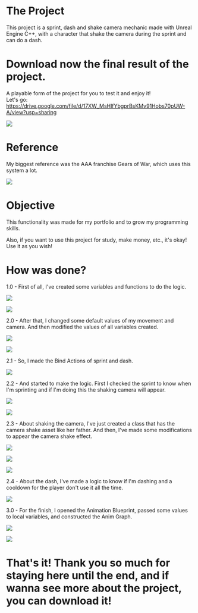 # The Project

This project is a sprint, dash and shake camera mechanic made with Unreal Engine C++, with a character that shake the camera during the sprint and can do a dash.
# Download now the final result of the project.
A playable form of the project for you to test it and enjoy it! \
Let's go: https://drive.google.com/file/d/17XW_MsHlfYbgprBsKMv91Hobs70pUW-A/view?usp=sharing

![](https://github.com/KaykyDeSouzaDias/Sprint-Dash-ShakeCamera-Unreal-C-plus-plus/blob/main/Images%20and%20GIFs/GameplayGIF.gif)

# Reference

My biggest reference was the AAA franchise Gears of War, which uses this system a lot.

![](https://github.com/KaykyDeSouzaDias/Sprint-Dash-ShakeCamera-Unreal-C-plus-plus/blob/main/Images%20and%20GIFs/ExampleGIF.gif)

# Objective
This functionality was made for my portfolio and to grow my programming skills.

Also, if you want to use this project for study, make money, etc., it's okay! Use it as you wish!

# How was done?

1.0 - First of all, I've created some variables and functions to do the logic.

![](https://github.com/KaykyDeSouzaDias/Sprint-Dash-ShakeCamera-Unreal-C-plus-plus/blob/main/Images%20and%20GIFs/Image01.JPG)

![](https://github.com/KaykyDeSouzaDias/Sprint-Dash-ShakeCamera-Unreal-C-plus-plus/blob/main/Images%20and%20GIFs/Image02.JPG)

2.0 - After that, I changed some default values of my movement and camera. And then modified the values of all variables created.

![](https://github.com/KaykyDeSouzaDias/Sprint-Dash-ShakeCamera-Unreal-C-plus-plus/blob/main/Images%20and%20GIFs/Image03.JPG)

![](https://github.com/KaykyDeSouzaDias/Sprint-Dash-ShakeCamera-Unreal-C-plus-plus/blob/main/Images%20and%20GIFs/Image04.JPG)

2.1 - So, I made the Bind Actions of sprint and dash.

![](https://github.com/KaykyDeSouzaDias/Sprint-Dash-ShakeCamera-Unreal-C-plus-plus/blob/main/Images%20and%20GIFs/Image05.JPG)

2.2 - And started to make the logic. First I checked the sprint to know when I'm sprinting and if I'm doing this the shaking camera will appear.

![](https://github.com/KaykyDeSouzaDias/Sprint-Dash-ShakeCamera-Unreal-C-plus-plus/blob/main/Images%20and%20GIFs/Image06.JPG)

![](https://github.com/KaykyDeSouzaDias/Sprint-Dash-ShakeCamera-Unreal-C-plus-plus/blob/main/Images%20and%20GIFs/Image06.1.JPG)

2.3 - About shaking the camera, I've just created a class that has the camera shake asset like her father. And then, I've made some modifications to appear the camera shake 
effect.

![](https://github.com/KaykyDeSouzaDias/Sprint-Dash-ShakeCamera-Unreal-C-plus-plus/blob/main/Images%20and%20GIFs/Image08.JPG)

![](https://github.com/KaykyDeSouzaDias/Sprint-Dash-ShakeCamera-Unreal-C-plus-plus/blob/main/Images%20and%20GIFs/Image07.JPG)

![](https://github.com/KaykyDeSouzaDias/Sprint-Dash-ShakeCamera-Unreal-C-plus-plus/blob/main/Images%20and%20GIFs/Image09.JPG)

2.4 - About the dash, I've made a logic to know if I'm dashing and a cooldown for the player don't use it all the time.

![](https://github.com/KaykyDeSouzaDias/Sprint-Dash-ShakeCamera-Unreal-C-plus-plus/blob/main/Images%20and%20GIFs/Image10.JPG)

3.0 - For the finish, I opened the Animation Blueprint, passed some values to local variables, and constructed the Anim Graph.

![](https://github.com/KaykyDeSouzaDias/Sprint-Dash-ShakeCamera-Unreal-C-plus-plus/blob/main/Images%20and%20GIFs/Image11.JPG)

![](https://github.com/KaykyDeSouzaDias/Sprint-Dash-ShakeCamera-Unreal-C-plus-plus/blob/main/Images%20and%20GIFs/Image12.JPG)

# That's it! Thank you so much for staying here until the end, and if wanna see more about the project, you can download it!
